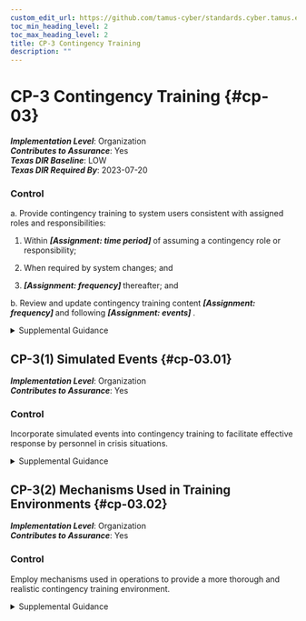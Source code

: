 ```yaml
---
custom_edit_url: https://github.com/tamus-cyber/standards.cyber.tamus.edu/tree/main/static/content/tamus.edu/TAMUS_profile.xml
toc_min_heading_level: 2
toc_max_heading_level: 2
title: CP-3 Contingency Training
description: ""
---
```


# CP-3 Contingency Training {#cp-03}

_**Implementation Level**_: Organization\
_**Contributes to Assurance**_: Yes\
_**Texas DIR Baseline**_: LOW\
_**Texas DIR Required By**_: 2023-07-20

### Control

a. Provide contingency training to system users consistent with assigned roles and responsibilities:

1. Within <strong> <em>[Assignment: time period]</em> </strong> of assuming a contingency role or responsibility;

2. When required by system changes; and

3.  <strong> <em>[Assignment: frequency]</em> </strong> thereafter; and

b. Review and update contingency training content <strong> <em>[Assignment: frequency]</em> </strong> and following <strong> <em>[Assignment: events]</em> </strong>.

<details>
  <summary>Supplemental Guidance</summary>

Contingency training provided by organizations is linked to the assigned roles and responsibilities of organizational personnel to ensure that the appropriate content and level of detail is included in such training. For example, some individuals may only need to know when and where to report for duty during contingency operations and if normal duties are affected; system administrators may require additional training on how to establish systems at alternate processing and storage sites; and organizational officials may receive more specific training on how to conduct mission-essential functions in designated off-site locations and how to establish communications with other governmental entities for purposes of coordination on contingency-related activities. Training for contingency roles or responsibilities reflects the specific continuity requirements in the contingency plan. Events that may precipitate an update to contingency training content include, but are not limited to, contingency plan testing or an actual contingency (lessons learned), assessment or audit findings, security incidents or breaches, or changes in laws, executive orders, directives, regulations, policies, standards, and guidelines. At the discretion of the organization, participation in a contingency plan test or exercise, including lessons learned sessions subsequent to the test or exercise, may satisfy contingency plan training requirements.

</details>

## CP-3(1) Simulated Events {#cp-03.01}

_**Implementation Level**_: Organization\
_**Contributes to Assurance**_: Yes

### Control

Incorporate simulated events into contingency training to facilitate effective response by personnel in crisis situations.

<details>
  <summary>Supplemental Guidance</summary>

The use of simulated events creates an environment for personnel to experience actual threat events, including cyber-attacks that disable websites, ransomware attacks that encrypt organizational data on servers, hurricanes that damage or destroy organizational facilities, or hardware or software failures.

</details>

## CP-3(2) Mechanisms Used in Training Environments {#cp-03.02}

_**Implementation Level**_: Organization\
_**Contributes to Assurance**_: Yes

### Control

Employ mechanisms used in operations to provide a more thorough and realistic contingency training environment.

<details>
  <summary>Supplemental Guidance</summary>

Operational mechanisms refer to processes that have been established to accomplish an organizational goal or a system that supports a particular organizational mission or business objective. Actual mission and business processes, systems, and/or facilities may be used to generate simulated events and enhance the realism of simulated events during contingency training.

</details>

